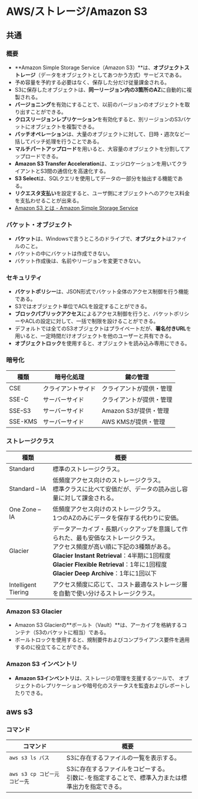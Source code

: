 # AWS/ストレージ/Amazon S3

## 共通

### 概要

- **Amazon Simple Storage Service（Amazon S3）**は、**オブジェクトストレージ**（データをオブジェクトとしてあつかう方式）サービスである。
- 予め容量を予約する必要はなく、保存した分だけ従量課金される。
- S3に保存したオブジェクトは、**同一リージョン内の3箇所のAZ**に自動的に複製される。
- **バージョニング**を有効にすることで、以前のバージョンのオブジェクトを取り出すことができる。
- **クロスリージョンレプリケーション**を有効化すると、別リージョンのS3バケットにオブジェクトを複製できる。
- **バッチオペレーション**は、大量のオブジェクトに対して、日時・週次など一括してバッチ処理を行うことである。
- **マルチパートアップロード**を用いると、大容量のオブジェクトを分割してアップロードできる。
- **Amazon S3 Transfer Acceleration**は、エッジロケーションを用いてクライアントとS3間の通信化を高速化する。
- **S3 Select**は、SQLクエリを使用してデータの一部分を抽出する機能である。
- **リクエスタ支払い**を設定すると、ユーザ側にオブジェクトへのアクセス料金を支払わせることが出来る。
- [Amazon S3 とは - Amazon Simple Storage Service](https://docs.aws.amazon.com/ja_jp/AmazonS3/latest/userguide/Welcome.html)

### バケット・オブジェクト

- **バケット**は、Windowsで言うところのドライブで、**オブジェクト**はファイルのこと。
- バケットの中にバケットは作成できない。
- バケット作成後は、名前やリージョンを変更できない。

### セキュリティ

- **バケットポリシー**は、JSON形式でバケット全体のアクセス制御を行う機能である。
- S3ではオブジェクト単位でACLを設定することができる。
- **ブロックパブリックアクセス**によるアクセス制御を行うと、バケットポリシーやACLの設定に対して、一括で制限を設けることができる。
- デフォルトでは全てのS3オブジェクトはプライベートだが、**署名付きURL**を用いると、一定時間だけオブジェクトを他のユーザーと共有できる。
- **オブジェクトロック**を使用すると、オブジェクトを読み込み専用にできる。

### 暗号化

| 種類    | 暗号化処理         | 鍵の管理                 |
| ------- | ------------------ | ------------------------ |
| CSE     | クライアントサイド | クライアントが提供・管理 |
| SSE-C   | サーバーサイド     | クライアントが提供・管理 |
| SSEｰS3  | サーバーサイド     | Amazon S3が提供・管理    |
| SSE-KMS | サーバーサイド     | AWS KMSが提供・管理      |

### ストレージクラス

| 種類                | 概要                                                         |
| ------------------- | ------------------------------------------------------------ |
| Standard            | 標準のストレージクラス。                                     |
| Standard – IA       | 低頻度アクセス向けのストレージクラス。<br />標準クラスに比べて安価だが、データの読み出し容量に対して課金される。 |
| One Zone – IA       | 低頻度アクセス向けのストレージクラス。<br />1つのAZのみにデータを保存する代わりに安価。 |
| Glacier             | データアーカイブ・長期バックアップを意識して作られた、最も安価なストレージクラス。<br />アクセス頻度が高い順に下記の3種類がある。<br />**Glacier Instant Retrieval**：4半期に1回程度<br />**Glacier Flexible Retrieval**：1年に1回程度<br />**Glacier Deep Archive**：1年に1回以下 |
| Intelligent Tiering | アクセス頻度に応じて、コスト最適なストレージ層を自動で使い分けるストレージクラス。 |

### Amazon S3 Glacier

- Amazon S3 Glacierの**ボールト（Vault）**は、アーカイブを格納するコンテナ（S3のバケットに相当）である。
- ボールトロックを使用すると、規制要件およびコンプライアンス要件を適用するのに役立てることができる。

### Amazon S3 インベントリ

- **Amazon S3インベントリ**は、ストレージの管理を支援するツールで、
  オブジェクトのレプリケーションや暗号化のステータスを監査およびレポートしたりできる。

## aws s3

### コマンド

| コマンド                      | 概要                                                         |
| ----------------------------- | ------------------------------------------------------------ |
| `aws s3 ls パス`              | S3に存在するファイルの一覧を表示する。                       |
| `aws s3 cp コピー元 コピー先` | S3に存在するファイルをコピーする。<br />引数に`-`を指定することで、標準入力または標準出力を指定できる。 |
